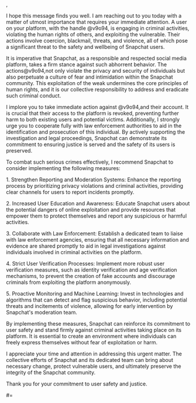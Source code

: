 ,

‏I hope this message finds you well. I am reaching out to you today with a matter of utmost importance that requires your immediate attention. A user on your platform, with the handle @v9o94, is engaging in criminal activities, violating the human rights of others, and exploiting the vulnerable. Their actions involve coercion, blackmail, threats, and violence, all of which pose a significant threat to the safety and wellbeing of Snapchat users.

‏It is imperative that Snapchat, as a responsible and respected social media platform, takes a firm stance against such abhorrent behavior. The actions@v9o94,not only violate the privacy and security of individuals but also perpetuate a culture of fear and intimidation within the Snapchat community. This exploitation of the weak undermines the core principles of human rights, and it is our collective responsibility to address and eradicate such criminal conduct.

‏I implore you to take immediate action against @v9o94,and their account. It is crucial that their access to the platform is revoked, preventing further harm to both existing users and potential victims. Additionally, I strongly urge you to cooperate fully with law enforcement authorities to aid in the identification and prosecution of this individual. By actively supporting the investigation and legal proceedings, Snapchat can demonstrate its commitment to ensuring justice is served and the safety of its users is preserved.

‏To combat such serious crimes effectively, I recommend Snapchat to consider implementing the following measures:

‏1. Strengthen Reporting and Moderation Systems: Enhance the reporting process by prioritizing privacy violations and criminal activities, providing clear channels for users to report incidents promptly.

‏2. Increased User Education and Awareness: Educate Snapchat users about the potential dangers of online exploitation and provide resources that empower them to protect themselves and report any suspicious or harmful activities.

‏3. Collaborate with Law Enforcement: Establish a dedicated team to liaise with law enforcement agencies, ensuring that all necessary information and evidence are shared promptly to aid in legal investigations against individuals involved in criminal activities on the platform.

‏4. Strict User Verification Processes: Implement more robust user verification measures, such as identity verification and age verification mechanisms, to prevent the creation of fake accounts and discourage criminals from exploiting the platform anonymously.

‏5. Proactive Monitoring and Machine Learning: Invest in technologies and algorithms that can detect and flag suspicious behavior, including potential threats and incitements of violence, allowing for early intervention by Snapchat's moderation team.

‏By implementing these measures, Snapchat can reinforce its commitment to user safety and stand firmly against criminal activities taking place on its platform. It is essential to create an environment where individuals can freely express themselves without fear of exploitation or harm.

‏I appreciate your time and attention in addressing this urgent matter. The collective efforts of Snapchat and its dedicated team can bring about necessary change, protect vulnerable users, and ultimately preserve the integrity of the Snapchat community.

‏Thank you for your commitment to user safety and justice.

#=

